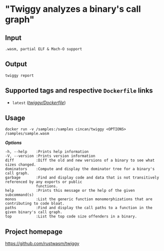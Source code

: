 # "Twiggy analyzes a binary's call graph"

## Input

```
.wasm, partial ELF & Mach-O support

```

## Output

```
twiggy report
```

## Supported tags and respective `Dockerfile` links
* `latest` ([*twiggy/Dockerfile*](https://gitlab.com/CinCan/dockerfiles/blob/master/twiggy/Dockerfile))

## Usage
```
docker run -v /samples:/samples cincan/twiggy <OPTIONS> /samples/sample.wasm
```

***Options***  

```
-h, --help    :Prints help information
-V, --version :Prints version information
diff          :Diff the old and new versions of a binary to see what sizes changed.
dominators    :Compute and display the dominator tree for a binary's call graph.
garbage       :Find and display code and data that is not transitively referenced by any exports or public
              functions.
help          :Prints this message or the help of the given subcommand(s)
monos         :List the generic function monomorphizations that are contributing to code bloat.
paths         :Find and display the call paths to a function in the given binary's call graph.
top           :List the top code size offenders in a binary.
```


## Project homepage

https://github.com/rustwasm/twiggy
